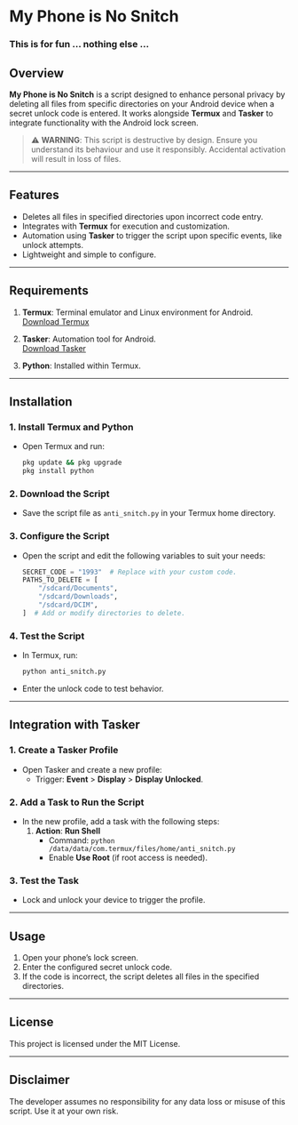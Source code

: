 # My Phone is No Snitch

### This is for fun ... nothing else ... 

## Overview

**My Phone is No Snitch** is a script designed to enhance personal privacy by deleting all files from specific directories on your Android device when a secret unlock code is entered. It works alongside **Termux** and **Tasker** to integrate functionality with the Android lock screen.

> ⚠️ **WARNING**: This script is destructive by design. Ensure you understand its behaviour and use it responsibly. Accidental activation will result in loss of files.

---

## Features

- Deletes all files in specified directories upon incorrect code entry.
- Integrates with **Termux** for execution and customization.
- Automation using **Tasker** to trigger the script upon specific events, like unlock attempts.
- Lightweight and simple to configure.

---

## Requirements

1. **Termux**: Terminal emulator and Linux environment for Android.  
   [Download Termux](https://f-droid.org/packages/com.termux/)

2. **Tasker**: Automation tool for Android.  
   [Download Tasker](https://play.google.com/store/apps/details?id=net.dinglisch.android.taskerm)

3. **Python**: Installed within Termux.

---

## Installation

### 1. Install Termux and Python
   - Open Termux and run:
     ```bash
     pkg update && pkg upgrade
     pkg install python
     ```

### 2. Download the Script
   - Save the script file as `anti_snitch.py` in your Termux home directory.

### 3. Configure the Script
   - Open the script and edit the following variables to suit your needs:
     ```python
     SECRET_CODE = "1993"  # Replace with your custom code.
     PATHS_TO_DELETE = [
         "/sdcard/Documents",
         "/sdcard/Downloads",
         "/sdcard/DCIM",
     ]  # Add or modify directories to delete.
     ```

### 4. Test the Script
   - In Termux, run:
     ```bash
     python anti_snitch.py
     ```
   - Enter the unlock code to test behavior.

---

## Integration with Tasker

### 1. Create a Tasker Profile
   - Open Tasker and create a new profile:
     - Trigger: **Event** > **Display** > **Display Unlocked**.

### 2. Add a Task to Run the Script
   - In the new profile, add a task with the following steps:
     1. **Action**: **Run Shell**
        - Command: `python /data/data/com.termux/files/home/anti_snitch.py`
        - Enable **Use Root** (if root access is needed).

### 3. Test the Task
   - Lock and unlock your device to trigger the profile.

---

## Usage

1. Open your phone’s lock screen.
2. Enter the configured secret unlock code.
3. If the code is incorrect, the script deletes all files in the specified directories.

---

## License

This project is licensed under the MIT License.

---

## Disclaimer

The developer assumes no responsibility for any data loss or misuse of this script. Use it at your own risk.
